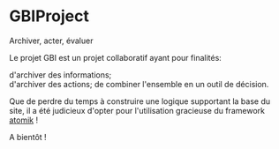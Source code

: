 # GBIProject

Archiver, acter, évaluer

Le projet GBI est un projet collaboratif ayant pour finalités:

d'archiver des informations;<br />
d'archiver des actions;
de combiner l'ensemble en un outil de décision.

Que de perdre du temps à construire une logique supportant la base du site, il a été judicieux d'opter pour l'utilisation gracieuse du framework <a href="http://atomikframework.com/" target="_blank">atomik</a> !

A bientôt !
